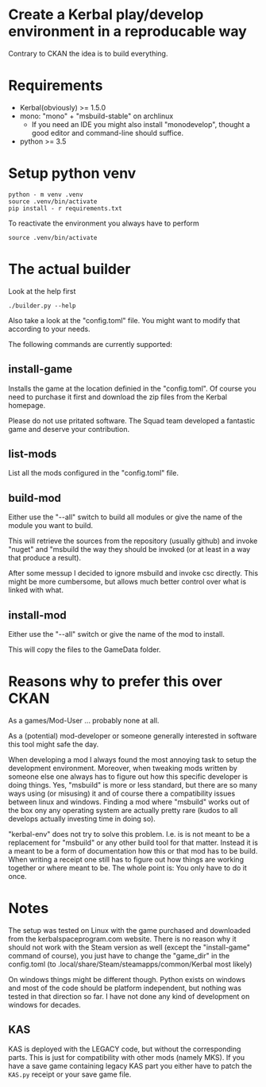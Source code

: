 # Create a Kerbal play/develop environment in a reproducable way

Contrary to CKAN the idea is to build everything.

# Requirements

* Kerbal(obviously) >= 1.5.0
* mono: "mono" + "msbuild-stable" on archlinux
  * If you need an IDE you might also install "monodevelop", thought a good editor and command-line should suffice.
* python >= 3.5

# Setup python venv

```
python - m venv .venv
source .venv/bin/activate
pip install - r requirements.txt
```

To reactivate the environment you always have to perform

```
source .venv/bin/activate
```

# The actual builder

Look at the help first
```
./builder.py --help
```

Also take a look at the "config.toml" file. You might want to modify that according to your needs.

The following commands are currently supported:

## install-game

Installs the game at the location definied in the "config.toml". Of course you need to purchase it first and download the zip files from the Kerbal homepage.

Please do not use pritated software. The Squad team developed a fantastic game and deserve your contribution.

## list-mods

List all the mods configured in the "config.toml" file.

## build-mod

Either use the "--all" switch to build all modules or give the name of the module you want to build.

This will retrieve the sources from the repository (usually github) and invoke "nuget" and "msbuild the way they should be invoked (or at least in a way that produce a result).

After some messup I decided to ignore msbuild and invoke csc directly. This might be more cumbersome, but allows much better control over what is linked with what.

## install-mod

Either use the "--all" switch or give the name of the mod to install.

This will copy the files to the GameData folder.

# Reasons why to prefer this over CKAN

As a games/Mod-User ... probably none at all.

As a (potential) mod-developer or someone generally interested in software this tool might safe the day.

When developing a mod I always found the most annoying task to setup the development environment. Moreover, when tweaking mods written by someone else one always has to figure out how this specific developer is doing things. Yes, "msbuild" is more or less standard, but there are so many ways using (or misusing) it and of course there a compatibility issues between linux and windows. Finding a mod where "msbuild" works out of the box ony any operating system are actually pretty rare (kudos to all develops actually investing time in doing so).

"kerbal-env" does not try to solve this problem. I.e. is is not meant to be a replacement for "msbuild" or any other build tool for that matter. Instead it is a meant to be a form of documentation how this or that mod has to be build. When writing a receipt one still has to figure out how things are working together or where meant to be. The whole point is: You only have to do it once.

# Notes

The setup was tested on Linux with the game purchased and downloaded from the kerbalspaceprogram.com website. There is no reason why it should not work with the Steam version as well (except the "install-game" command of course), you just have to change the "game_dir" in the config.toml (to .local/share/Steam/steamapps/common/Kerbal most likely)

On windows things might be different though. Python exists on windows and most of the code should be platform independent, but nothing was tested in that direction so far. I have not done any kind of development on windows for decades.

## KAS

KAS is deployed with the LEGACY code, but without the corresponding parts. This is just for compatibility with other mods (namely MKS).
If you have a save game containing legacy KAS part you either have to patch the `KAS.py` receipt or your save game file.

